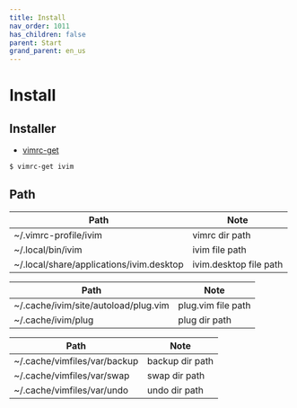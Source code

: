 ```yaml
---
title: Install
nav_order: 1011
has_children: false
parent: Start
grand_parent: en_us
---
```


# Install


## Installer

* [vimrc-get](https://github.com/samwhelp/note-about-vim/tree/gh-pages/_demo/project/vimrc-profile/vimrc-get)

``` sh
$ vimrc-get ivim
```


## Path

| Path | Note |
| --- | --- |
| ~/.vimrc-profile/ivim | vimrc dir path |
| ~/.local/bin/ivim | ivim file path |
| ~/.local/share/applications/ivim.desktop | ivim.desktop file path |


| Path | Note |
| --- | --- |
| ~/.cache/ivim/site/autoload/plug.vim | plug.vim file path |
| ~/.cache/ivim/plug | plug dir path |


| Path | Note |
| --- | --- |
| ~/.cache/vimfiles/var/backup | backup dir path |
| ~/.cache/vimfiles/var/swap | swap dir path |
| ~/.cache/vimfiles/var/undo | undo dir path |
